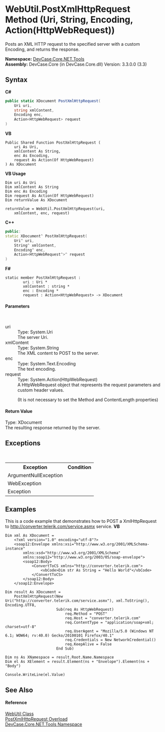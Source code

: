 # WebUtil.PostXmlHttpRequest Method (Uri, String, Encoding, Action(HttpWebRequest))
 

Posts an XML HTTP request to the specified server with a custom Encoding, and returns the response.

**Namespace:**&nbsp;<a href="N_DevCase_Core_NET_Tools">DevCase.Core.NET.Tools</a><br />**Assembly:**&nbsp;DevCase.Core (in DevCase.Core.dll) Version: 3.3.0.0 (3.3)

## Syntax

**C#**<br />
``` C#
public static XDocument PostXmlHttpRequest(
	Uri uri,
	string xmlContent,
	Encoding enc,
	Action<HttpWebRequest> request
)
```

**VB**<br />
``` VB
Public Shared Function PostXmlHttpRequest ( 
	uri As Uri,
	xmlContent As String,
	enc As Encoding,
	request As Action(Of HttpWebRequest)
) As XDocument
```

**VB Usage**<br />
``` VB Usage
Dim uri As Uri
Dim xmlContent As String
Dim enc As Encoding
Dim request As Action(Of HttpWebRequest)
Dim returnValue As XDocument

returnValue = WebUtil.PostXmlHttpRequest(uri, 
	xmlContent, enc, request)
```

**C++**<br />
``` C++
public:
static XDocument^ PostXmlHttpRequest(
	Uri^ uri, 
	String^ xmlContent, 
	Encoding^ enc, 
	Action<HttpWebRequest^>^ request
)
```

**F#**<br />
``` F#
static member PostXmlHttpRequest : 
        uri : Uri * 
        xmlContent : string * 
        enc : Encoding * 
        request : Action<HttpWebRequest> -> XDocument 

```


#### Parameters
&nbsp;<dl><dt>uri</dt><dd>Type: System.Uri<br />The server Uri.</dd><dt>xmlContent</dt><dd>Type: System.String<br />The XML content to POST to the server.</dd><dt>enc</dt><dd>Type: System.Text.Encoding<br />The text encoding.</dd><dt>request</dt><dd>Type: System.Action(HttpWebRequest)<br />A HttpWebRequest object that represents the request parameters and custom header values. 

 (It is not necessary to set the Method and ContentLength properties)</dd></dl>

#### Return Value
Type: XDocument<br />The resulting response returned by the server.

## Exceptions
&nbsp;<table><tr><th>Exception</th><th>Condition</th></tr><tr><td>ArgumentNullException</td><td /></tr><tr><td>WebException</td><td /></tr><tr><td>Exception</td><td /></tr></table>

## Examples
This is a code example that demonstrates how to POST a XmlHttpRequest to http://converter.telerik.com/service.asmx service. 
**VB**<br />
``` VB
Dim xml As XDocument =
    <?xml version="1.0" encoding="utf-8"?>
    <soap12:Envelope xmlns:xsi="http://www.w3.org/2001/XMLSchema-instance"
        xmlns:xsd="http://www.w3.org/2001/XMLSchema"
        xmlns:soap12="http://www.w3.org/2003/05/soap-envelope">
        <soap12:Body>
            <ConvertToCS xmlns="http://converter.telerik.com">
                <vbCode>Dim str As String = "Hello World"</vbCode>
            </ConvertToCS>
        </soap12:Body>
    </soap12:Envelope>

Dim result As XDocument =
    PostXmlHttpRequest(New Uri("http://converter.telerik.com/service.asmx"), xml.ToString(), Encoding.UTF8,
                       Sub(req As HttpWebRequest)
                           req.Method = "POST"
                           req.Host = "converter.telerik.com"
                           req.ContentType = "application/soap+xml; charset=utf-8"
                           req.UserAgent = "Mozilla/5.0 (Windows NT 6.1; WOW64; rv:40.0) Gecko/20100101 Firefox/40.1"
                           req.Credentials = New NetworkCredential()
                           req.KeepAlive = False
                       End Sub)

Dim ns As XNamespace = result.Root.Name.Namespace
Dim el As XElement = result.Element(ns + "Envelope").Element(ns + "Body")

Console.WriteLine(el.Value)
```


## See Also


#### Reference
<a href="T_DevCase_Core_NET_Tools_WebUtil">WebUtil Class</a><br /><a href="Overload_DevCase_Core_NET_Tools_WebUtil_PostXmlHttpRequest">PostXmlHttpRequest Overload</a><br /><a href="N_DevCase_Core_NET_Tools">DevCase.Core.NET.Tools Namespace</a><br />